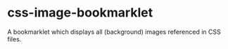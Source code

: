 css-image-bookmarklet
=====================

A bookmarklet which displays all (background) images referenced in CSS files.
